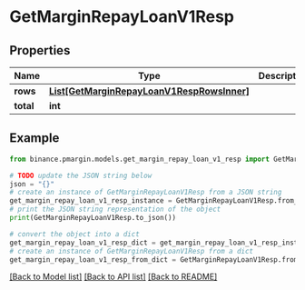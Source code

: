 # GetMarginRepayLoanV1Resp


## Properties

Name | Type | Description | Notes
------------ | ------------- | ------------- | -------------
**rows** | [**List[GetMarginRepayLoanV1RespRowsInner]**](GetMarginRepayLoanV1RespRowsInner.md) |  | [optional] 
**total** | **int** |  | [optional] 

## Example

```python
from binance.pmargin.models.get_margin_repay_loan_v1_resp import GetMarginRepayLoanV1Resp

# TODO update the JSON string below
json = "{}"
# create an instance of GetMarginRepayLoanV1Resp from a JSON string
get_margin_repay_loan_v1_resp_instance = GetMarginRepayLoanV1Resp.from_json(json)
# print the JSON string representation of the object
print(GetMarginRepayLoanV1Resp.to_json())

# convert the object into a dict
get_margin_repay_loan_v1_resp_dict = get_margin_repay_loan_v1_resp_instance.to_dict()
# create an instance of GetMarginRepayLoanV1Resp from a dict
get_margin_repay_loan_v1_resp_from_dict = GetMarginRepayLoanV1Resp.from_dict(get_margin_repay_loan_v1_resp_dict)
```
[[Back to Model list]](../README.md#documentation-for-models) [[Back to API list]](../README.md#documentation-for-api-endpoints) [[Back to README]](../README.md)


